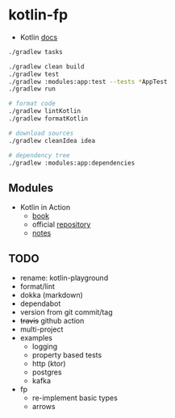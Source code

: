 # kotlin-fp

* Kotlin [docs](https://kotlinlang.org/docs/home.html)

```bash
./gradlew tasks

./gradlew clean build
./gradlew test
./gradlew :modules:app:test --tests *AppTest
./gradlew run

# format code
./gradlew lintKotlin
./gradlew formatKotlin

# download sources
./gradlew cleanIdea idea

# dependency tree
./gradlew :modules:app:dependencies
```

## Modules

* Kotlin in Action
    - [book](https://www.manning.com/books/kotlin-in-action)
    - official [repository](https://github.com/Kotlin/kotlin-in-action)
    - [notes](modules/kia/src/main/kotlin/com/github/niqdev)

## TODO

* rename: kotlin-playground
* format/lint
* dokka (markdown)
* dependabot
* version from git commit/tag
* ~~travis~~ github action
* multi-project
* examples
    - logging
    - property based tests
    - http (ktor)
    - postgres
    - kafka
* fp
    - re-implement basic types
    - arrows
